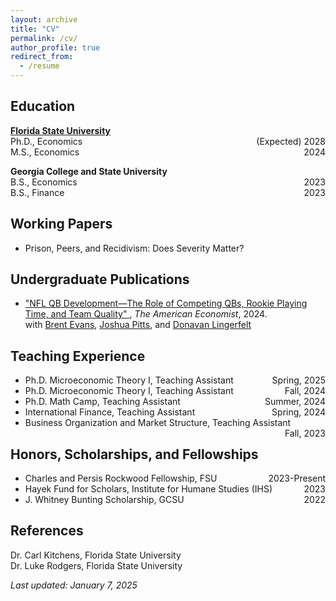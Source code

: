 ```yaml
---
layout: archive
title: "CV"
permalink: /cv/
author_profile: true
redirect_from:
  - /resume
---
```


<section id="education">
  <h2>Education</h2>
  <p>
    <a href="https://cosspp.fsu.edu/economics/phd-program/" target="_blank"><strong>Florida State University</strong></a><br>
    Ph.D., Economics <span style="float:right;">(Expected) 2028</span><br>
    M.S., Economics <span style="float:right;">2024</span>
  </p>
  <p>
    <strong>Georgia College and State University</strong><br>
    B.S., Economics <span style="float:right;">2023</span><br>
    B.S., Finance <span style="float:right;">2023</span>
  </p>
</section>

<section id="working-papers">
  <h2>Working Papers</h2>
  <ul>
    <li>Prison, Peers, and Recidivism: Does Severity Matter?</li>
  </ul>
</section>

<section id="publications">
  <h2>Undergraduate Publications</h2>
  <ul>
    <li>
      <a href="https://journals.sagepub.com/doi/pdf/10.1177/05694345241292611" target="_blank">
        "NFL QB Development—The Role of Competing QBs, Rookie Playing Time, and Team Quality"
      </a>, <em>The American Economist</em>, 2024.<br>
      with <a href="https://scholar.google.com/citations?user=fIReWHEAAAAJ&hl=en" target="_blank">Brent Evans</a>, 
      <a href="https://scholar.google.com/citations?hl=en&user=l4l5cA8AAAAJ&view_op=list_works&sortby=pubdate" target="_blank">Joshua Pitts</a>, and 
      <a href="https://mises.org/profile/donavan-lingerfelt" target="_blank">Donavan Lingerfelt</a>
    </li>
  </ul>
</section>

<section id="teaching-experience">
  <h2>Teaching Experience</h2>
  <ul>
    <li>Ph.D. Microeconomic Theory I, Teaching Assistant <span style="float:right;">Spring, 2025</span></li>
    <li>Ph.D. Microeconomic Theory I, Teaching Assistant <span style="float:right;">Fall, 2024</span></li>
    <li>Ph.D. Math Camp, Teaching Assistant <span style="float:right;">Summer, 2024</span></li>
    <li>International Finance, Teaching Assistant <span style="float:right;">Spring, 2024</span></li>
    <li>Business Organization and Market Structure, Teaching Assistant <span style="float:right;">Fall, 2023</span></li>
  </ul>
</section>

<section id="honors">
  <h2>Honors, Scholarships, and Fellowships</h2>
  <ul>
    <li>Charles and Persis Rockwood Fellowship, FSU <span style="float:right;">2023-Present</span></li>
    <li>Hayek Fund for Scholars, Institute for Humane Studies (IHS) <span style="float:right;">2023</span></li>
    <li>J. Whitney Bunting Scholarship, GCSU <span style="float:right;">2022</span></li>
  </ul>
</section>

<section id="references">
  <h2>References</h2>
  <p>
    Dr. Carl Kitchens, Florida State University<br>
    Dr. Luke Rodgers, Florida State University
  </p>
  <p><em>Last updated: January 7, 2025</em></p>
</section>
